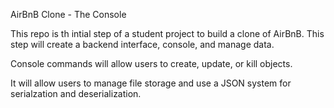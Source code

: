 AirBnB Clone - The Console

This repo is th intial step of a student project to build a clone of AirBnB. This step will create a backend interface, console, and manage data.

Console commands will allow users to create, update, or kill objects.

It will allow users to manage file storage and use a JSON system for serialzation and deserialization. 
 
